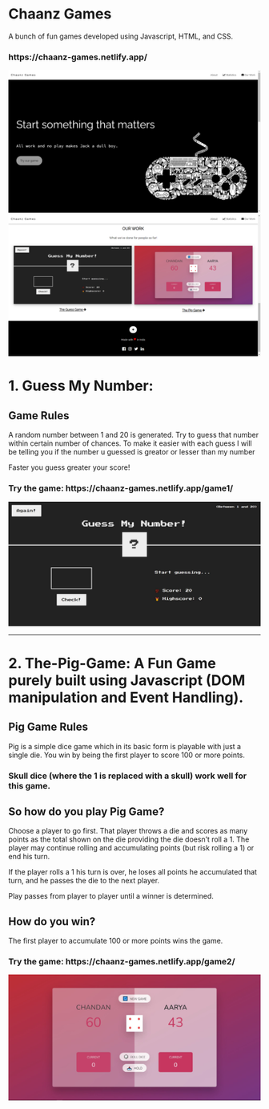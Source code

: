 # Chaanz Games
A bunch of fun games developed using Javascript, HTML, and CSS.

<h3>https://chaanz-games.netlify.app/</h3>
<img src='https://raw.githubusercontent.com/chandan-n-bhat/chaanz-games/main/static/home-1.png'>
<!--<img src='https://raw.githubusercontent.com/chandan-n-bhat/chaanz-games/main/static/home-2.png'>-->
<br/>
<img src='https://raw.githubusercontent.com/chandan-n-bhat/chaanz-games/main/static/home-3.png'>

# 1. Guess My Number:
<h2><strong>Game Rules</strong></h2>

A random number between 1 and 20 is generated. Try to guess that number within certain number of chances.
To make it easier with each guess I will be telling you if the number u guessed is greator or lesser than my number

Faster you guess greater your score!
<h3><strong> Try the game: https://chaanz-games.netlify.app/game1/ </strong></h3>

<img src="https://raw.githubusercontent.com/chandan-n-bhat/chaanz-games/main/game1.JPG"/>

<hr>

# 2. The-Pig-Game: A Fun Game purely built using Javascript (DOM manipulation and Event Handling).
<h2><strong>Pig Game Rules</strong></h2>

Pig is a simple dice game which in its basic form is playable with just a single die. You win by being the first player to score 100 or more points.

<h3><strong>Skull dice (where the 1 is replaced with a skull) work well for this game.</strong></h3>

<h2><strong>So how do you play Pig Game?</h2></strong>

Choose a player to go first. That player throws a die and scores as many points as the total shown on the die providing the die doesn’t roll a 1. The player may continue rolling and accumulating points (but risk rolling a 1) or end his turn.

If the player rolls a 1 his turn is over, he loses all points he accumulated that turn, and he passes the die to the next player.

Play passes from player to player until a winner is determined.

<h2><strong>How do you win?</h2></strong>
The first player to accumulate 100 or more points wins the game.

<h3><strong> Try the game: https://chaanz-games.netlify.app/game2/ </strong></h3>

<img src="https://raw.githubusercontent.com/chandan-n-bhat/chaanz-games/main/game2.JPG"/>
